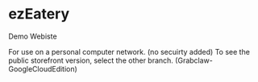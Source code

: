 # ezEatery
Demo Webiste

For use on a personal computer network. (no secuirty added)
To see the public storefront version, select the other branch. (Grabclaw-GoogleCloudEdition)
